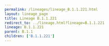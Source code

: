 ```yaml
---
permalink: /lineages/lineage_B.1.1.221.html
layout: lineage_page
title: Lineage B.1.1.221
redirect_to: ../lineage.html?lineage=B.1.1.221
lineage: B.1.1.221
parent: B.1.1
children: ['B.1.1.221']
---
```

